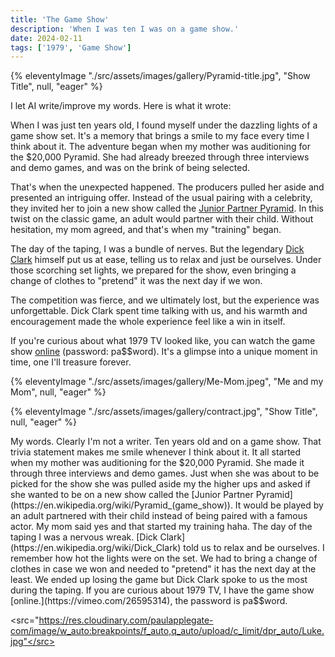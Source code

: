 ```yaml
---
title: 'The Game Show'
description: 'When I was ten I was on a game show.'
date: 2024-02-11
tags: ['1979', 'Game Show']
---
```

{% eleventyImage "./src/assets/images/gallery/Pyramid-title.jpg", "Show Title", null, "eager" %}


I let AI write/improve my words. Here is what it wrote:

When I was just ten years old, I found myself under the dazzling lights of a game show set. It's a memory that brings a smile to my face every time I think about it. The adventure began when my mother was auditioning for the $20,000 Pyramid. She had already breezed through three interviews and demo games, and was on the brink of being selected.

That's when the unexpected happened. The producers pulled her aside and presented an intriguing offer. Instead of the usual pairing with a celebrity, they invited her to join a new show called the [Junior Partner Pyramid](https://en.wikipedia.org/wiki/Pyramid_\(game_show\)). In this twist on the classic game, an adult would partner with their child. Without hesitation, my mom agreed, and that's when my "training" began.

The day of the taping, I was a bundle of nerves. But the legendary [Dick Clark](https://en.wikipedia.org/wiki/Dick_Clark) himself put us at ease, telling us to relax and just be ourselves. Under those scorching set lights, we prepared for the show, even bringing a change of clothes to "pretend" it was the next day if we won.

The competition was fierce, and we ultimately lost, but the experience was unforgettable. Dick Clark spent time talking with us, and his warmth and encouragement made the whole experience feel like a win in itself.

If you're curious about what 1979 TV looked like, you can watch the game show [online](https://vimeo.com/26595314) (password: pa$$word). It's a glimpse into a unique moment in time, one I'll treasure forever.


{% eleventyImage "./src/assets/images/gallery/Me-Mom.jpeg", "Me and my Mom", null, "eager" %}

{% eleventyImage "./src/assets/images/gallery/contract.jpg", "Show Title", null, "eager" %}

My words. Clearly I'm not a writer.
Ten years old and on a game show. That trivia statement makes me smile whenever I think about it. It all started when my mother was auditioning for the $20,000 Pyramid. She made it through three interviews and demo games. Just when she was about to be picked for the show she was pulled aside my the higher ups and asked if she wanted to be on a new show called the [Junior Partner Pyramid](https://en.wikipedia.org/wiki/Pyramid_(game_show)). It would be played by an adult partnered with their child instead of being paired with a famous actor. My mom said yes and that started my training haha.
The day of the taping I was a nervous wreak. [Dick Clark](https://en.wikipedia.org/wiki/Dick_Clark) told us to relax and be ourselves. I remember how hot the lights were on the set. We had to bring a change of clothes in case we won and needed to "pretend" it has the next day at the least. We ended up losing the game but Dick Clark spoke to us the most during the taping. If you are curious about 1979 TV, I have the game show [online.](https://vimeo.com/26595314), the password is pa$$word.


<src="https://res.cloudinary.com/paulapplegate-com/image/w_auto:breakpoints/f_auto,q_auto/upload/c_limit/dpr_auto/Luke.jpg"</src>